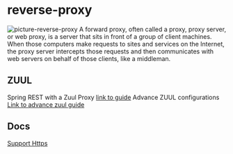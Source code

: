 # reverse-proxy
![picture-reverse-proxy](https://miro.medium.com/max/1400/1*Hc5YCJO1r3h4TYdJYQiGkA.png)
A forward proxy, often called a proxy, proxy server, or web proxy, is a server that sits in front of a group of client machines. When those computers make requests to sites and services on the Internet, the proxy server intercepts those requests and then communicates with web servers on behalf of those clients, like a middleman.

## ZUUL
Spring REST with a Zuul Proxy [link to guide](https://www.baeldung.com/spring-rest-with-zuul-proxy)
Advance ZUUL configurations [Link to advance zuul guide](https://dzone.com/articles/dynamic-routing-through-zuul-with-rest-api-spring)
## Docs
[Support Https](https://medium.com/@iroshan.du/ssl-configure-in-zuul-in-spring-boot-micro-services-for-localhost-3b933504277f)
